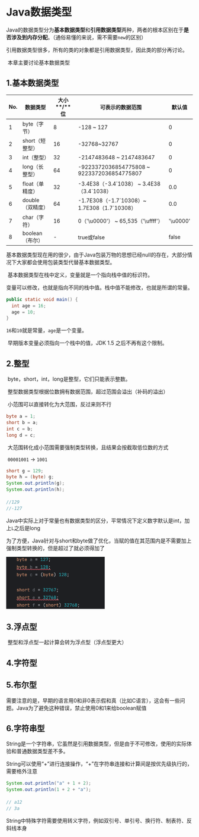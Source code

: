 # Java数据类型

​	Java的数据类型分为**基本数据类型**和**引用数据类型**两种，两者的根本区别在于**是否涉及到内存分配**。（通俗易懂的来说，需不需要`new`的区别）

​	引用数据类型很多，所有的类的对象都是引用数据类型，因此类的部分再讨论。

​	本章主要讨论基本数据类型

## 1.基本数据类型

| **No.** | **数据类型**     | **大小****/****位** | **可表示的数据范围**                         | **默认值** |
| ------- | ---------------- | ------------------- | -------------------------------------------- | ---------- |
| 1       | byte（字节）     | 8                   | -128 ~ 127                                   | 0          |
| 2       | short（短整型）  | 16                  | -32768~32767                                 | 0          |
| 3       | int（整型）      | 32                  | -2147483648 ~ 2147483647                     | 0          |
| 4       | long（长整型）   | 64                  | -9223372036854775808 ~  9223372036854775807  | 0          |
| 5       | float（单精度）  | 32                  | -3.4E38（-3.4´1038） ~ 3.4E38（3.4´1038）    | 0.0        |
| 6       | double（双精度） | 64                  | -1.7E308（-1.7´10308）~ 1.7E308（1.7´10308） | 0.0        |
| 7       | char（字符）     | 16                  | 0（'\u0000'） ~ 65,535（'\uffff'）           | '\u0000'   |
| 8       | boolean（布尔）  | -                   | true或false                                  | false      |



​	基本数据类型现在用的很少，由于Java包装万物的思想已经null的存在，大部分情况下大家都会使用包装类型代替基本数据类型。





​	基本数据类型在栈中定义，变量就是一个指向栈中值的标识符。

​	变量可以修改，也就是指向不同的栈中值。栈中值不能修改，也就是所谓的常量。

```java
public static void main() {
  int age = 16;
  age = 10;
}
```

​	`16`和`10`就是常量，`age`是一个变量。



​	早期版本变量必须指向一个栈中的值，JDK 1.5 之后不再有这个限制。



## 2.整型

​	byte，short，int，long是整型，它们只能表示整数。

​	整型数据类型根据位数拥有数据范围，超过范围会溢出（补码的溢出）



​	小范围可以直接转化为大范围，反过来则不行

```java
byte a = 1;
short b = a;
int c = b;
long d = c;
```

​	大范围转化成小范围需要强制类型转换，且结果会按截取低位数的方式

​	`00001001`  -> `1001`

```java
short g = 129;
byte h = (byte) g;
System.out.println(g);
System.out.println(h);

//129
//-127
```





​	Java中实际上对于常量也有数据类型的区分，平常情况下定义数字默认是int，加上`L`之后是long

​	为了方便，Java针对与short和byte做了优化，当赋的值在其范围内是不需要加上强制类型转换的，但是超过了就必须得加了

<img src="assets/image-20250509164038612.png" alt="image-20250509164038612" style="zoom:33%;" />



## 3.浮点型

​	整型和浮点型一起计算会转为浮点型（浮点型更大）



## 4.字符型





## 5.布尔型

​	需要注意的是，早期的语言用0和非0表示假和真（比如C语言），这会有一些问题。Java为了避免这种错误，禁止使用0和1来给boolean赋值





## 6.字符串型

​	String是一个字符串，它虽然是引用数据类型，但是由于不可修改，使用的实际体验和普通数据类型差不多。

​	String可以使用“+”进行连接操作，“+”在字符串连接和计算间是按优先级执行的，需要格外注意

```java
System.out.println("a" + 1 + 2);
System.out.println(1 + 2 + "a");

// a12
// 3a
```



​	String中特殊字符需要使用转义字符，例如双引号、单引号、换行符、制表符、反斜线本身





